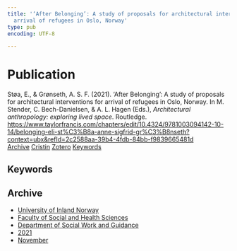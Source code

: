 ```yaml
---
title: '‘After Belonging’: A study of proposals for architectural interventions for
  arrival of refugees in Oslo, Norway'
type: pub
encoding: UTF-8

---
```

<h1>Publication</h1>
<article id="csl-bib-container-DBF5BUP7" class="csl-bib-container">
  <div class="csl-bib-body"> <div class="csl-entry">Støa, E., &#38; Grønseth, A. S. F. (2021). ‘After Belonging’: A study of proposals for architectural interventions for arrival of refugees in Oslo, Norway. In M. Stender, C. Bech-Danielsen, &#38; A. L. Hagen (Eds.), <i>Architectural anthropology: exploring lived space</i>. Routledge. <a href="https://www.taylorfrancis.com/chapters/edit/10.4324/9781003094142-10-14/belonging-eli-st%C3%B8a-anne-sigfrid-gr%C3%B8nseth?context=ubx&#38;refId=2c2588aa-39b4-4fdb-84bb-f9839665481d">https://www.taylorfrancis.com/chapters/edit/10.4324/9781003094142-10-14/belonging-eli-st%C3%B8a-anne-sigfrid-gr%C3%B8nseth?context=ubx&#38;refId=2c2588aa-39b4-4fdb-84bb-f9839665481d</a></div> </div>
  <div class="csl-bib-buttons">
    <a href="#taxonomy-article-DBF5BUP7" alt="archive" class="csl-bib-button">Archive</a>
    <a href="https://app.cristin.no/results/show.jsf?id=1956041" alt="Cristin" class="csl-bib-button">Cristin</a>
    <a href="http://zotero.org/groups/5881554/items/DBF5BUP7" alt="Zotero" class="csl-bib-button">Zotero</a>
    <a href="#keywords-article-DBF5BUP7" alt="keywords" class="csl-bib-button">Keywords</a>
  </div>
  <div id="csl-bib-meta-container-DBF5BUP7"></div>
</article>
<div id="csl-bib-meta-DBF5BUP7" class="csl-bib-meta">
  <article id="keywords-article-DBF5BUP7" class="keywords-article">
    <h1>Keywords</h1>
    
  </article>
  <article id="taxonomy-article-DBF5BUP7" class="taxonomy-article">
    <h1>Archive</h1>
    <ul>
      <li><a href="{{< params subfolder >}}en/archive/?key=3DCRN523">University of Inland Norway</a></li>
      <li><a href="{{< params subfolder >}}en/archive/?key=IDKFS3MX">Faculty of Social and Health Sciences</a></li>
      <li><a href="{{< params subfolder >}}en/archive/?key=CU4VFGCV">Department of Social Work and Guidance</a></li>
      <li><a href="{{< params subfolder >}}en/archive/?key=2C96K84E">2021</a></li>
      <li><a href="{{< params subfolder >}}en/archive/?key=HEXJVBL8">November</a></li>
    </ul>
  </article>
</div>

